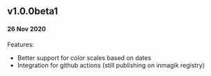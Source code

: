 ## v1.0.0beta1
#### 26 Nov 2020

Features:
- Better support for color scales based on dates
- Integration for github actions (still publishing on inmagik registry)
